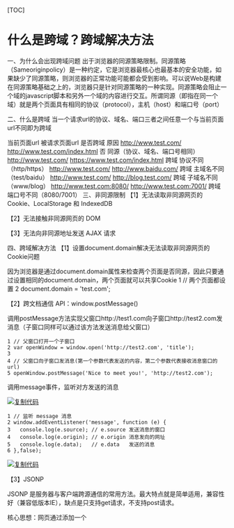 [TOC]

# 什么是跨域？跨域解决方法

一、为什么会出现跨域问题
出于浏览器的同源策略限制。同源策略（Sameoriginpolicy）是一种约定，它是浏览器最核心也最基本的安全功能，如果缺少了同源策略，则浏览器的正常功能可能都会受到影响。可以说Web是构建在同源策略基础之上的，浏览器只是针对同源策略的一种实现。同源策略会阻止一个域的javascript脚本和另外一个域的内容进行交互。所谓同源（即指在同一个域）就是两个页面具有相同的协议（protocol），主机（host）和端口号（port）

二、什么是跨域
当一个请求url的协议、域名、端口三者之间任意一个与当前页面url不同即为跨域

当前页面url 被请求页面url 是否跨域 原因
http://www.test.com/				 http://www.test.com/index.html 		否 同源（协议、域名、端口号相同）
http://www.test.com/				 https://www.test.com/index.html 		跨域 协议不同（http/https）
http://www.test.com/				 http://www.baidu.com/ 						跨域 主域名不同（test/baidu）
http://www.test.com/ 				http://blog.test.com/ 							跨域 子域名不同（www/blog）
http://www.test.com:8080/		http://www.test.com:7001/ 				跨域 端口号不同（8080/7001）
三、非同源限制
【1】无法读取非同源网页的 Cookie、LocalStorage 和 IndexedDB

【2】无法接触非同源网页的 DOM

【3】无法向非同源地址发送 AJAX 请求

四、跨域解决方法
【1】设置document.domain解决无法读取非同源网页的 Cookie问题

因为浏览器是通过document.domain属性来检查两个页面是否同源，因此只要通过设置相同的document.domain，两个页面就可以共享Cookie
 1 // 两个页面都设置 2 document.domain = 'test.com'; 

【2】跨文档通信 API：window.postMessage()

调用postMessage方法实现父窗口http://test1.com向子窗口http://test2.com发消息（子窗口同样可以通过该方法发送消息给父窗口）

```
1 // 父窗口打开一个子窗口
2 var openWindow = window.open('http://test2.com', 'title');
3 
4 // 父窗口向子窗口发消息(第一个参数代表发送的内容，第二个参数代表接收消息窗口的url)
5 openWindow.postMessage('Nice to meet you!', 'http://test2.com');
```

调用message事件，监听对方发送的消息

[![复制代码](https://common.cnblogs.com/images/copycode.gif)](javascript:void(0);)

```
1 // 监听 message 消息
2 window.addEventListener('message', function (e) {
3   console.log(e.source); // e.source 发送消息的窗口
4   console.log(e.origin); // e.origin 消息发向的网址
5   console.log(e.data);   // e.data   发送的消息
6 },false);
```

[![复制代码](https://common.cnblogs.com/images/copycode.gif)](javascript:void(0);)

【3】JSONP

JSONP 是服务器与客户端跨源通信的常用方法。最大特点就是简单适用，兼容性好（兼容低版本IE），缺点是只支持get请求，不支持post请求。

核心思想：网页通过添加一个<script>元素，向服务器请求 JSON 数据，服务器收到请求后，将数据放在一个指定名字的回调函数的参数位置传回来。

[![复制代码](https://common.cnblogs.com/images/copycode.gif)](javascript:void(0);)

```
 1 <script src="http://test.com/data.php?callback=dosomething"></script>
 2 // 向服务器test.com发出请求，该请求的查询字符串有一个callback参数，用来指定回调函数的名字
 3 
 4 // 处理服务器返回回调函数的数据
 5 <script type="text/javascript">
 6     function dosomething(data){
 7         //处理获得的数据
 8     }
 9 </script>
```

[![复制代码](https://common.cnblogs.com/images/copycode.gif)](javascript:void(0);)

【4】CORS

CORS 是跨域资源分享（Cross-Origin Resource Sharing）的缩写。它是 W3C 标准，属于跨源 AJAX 请求的根本解决方法。

1.前端代码（需要判断浏览器是否支持情况）

[![复制代码](https://common.cnblogs.com/images/copycode.gif)](javascript:void(0);)

```
 1 function createCORSRequest(method, url) {
 2   var xhr = new XMLHttpRequest();
 3   if ("withCredentials" in xhr) {
 4 
 5     // 此时即支持CORS的情况
 6     // 检查XMLHttpRequest对象是否有“withCredentials”属性
 7     // “withCredentials”仅存在于XMLHTTPRequest2对象里
 8     xhr.open(method, url, true);
 9  
10   } else if (typeof!= "undefined") {
11  
12     // 否则检查是否支持XDomainRequest，IE8和IE9支持
13     // XDomainRequest仅存在于IE中，是IE用于支持CORS请求的方式
14     xhr = new XDomainRequest();
15     xhr.open(method, url);
16  
17   } else {
18  
19     // 否则，浏览器不支持CORS
20     xhr = null;
21  
22   }
23   return xhr;
24 }
25  
26 var xhr = createCORSRequest('GET', url);
27 if (!xhr) {
28   throw new Error('CORS not supported');
29 }
```

[![复制代码](https://common.cnblogs.com/images/copycode.gif)](javascript:void(0);)

2.服务器

服务器端对于CORS的支持，主要是通过设置Access-Control-Allow-Origin来进行的。如果浏览器检测到相应的设置，就可以允许Ajax进行跨域的访问。我们主要介绍Apache和PHP里的设置方法

Apache需要使用mod_headers模块来激活HTTP头的设置，它默认是激活的。你只需要在Apache配置文件的<Directory>, <Location>, <Files>或<VirtualHost>的配置里加入以下内容即可

```
Header set Access-Control-Allow-Origin *
```

　　PHP使用如下代码设置即可

 1 <?php 2 header("Access-Control-Allow-Origin:*"); 